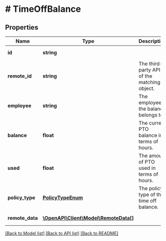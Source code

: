 # # TimeOffBalance

## Properties

Name | Type | Description | Notes
------------ | ------------- | ------------- | -------------
**id** | **string** |  | [optional] [readonly]
**remote_id** | **string** | The third-party API ID of the matching object. | [optional]
**employee** | **string** | The employee the balance belongs to. | [optional]
**balance** | **float** | The current PTO balance in terms of hours. | [optional]
**used** | **float** | The amount of PTO used in terms of hours. | [optional]
**policy_type** | [**PolicyTypeEnum**](PolicyTypeEnum.md) | The policy type of this time off balance. | [optional]
**remote_data** | [**\OpenAPI\Client\Model\RemoteData[]**](RemoteData.md) |  | [optional] [readonly]

[[Back to Model list]](../../README.md#models) [[Back to API list]](../../README.md#endpoints) [[Back to README]](../../README.md)
